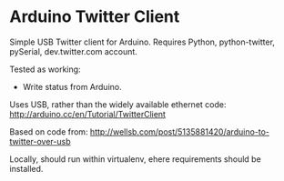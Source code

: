 # Arduino Twitter Client

Simple USB Twitter client for Arduino. Requires Python, python-twitter, pySerial, dev.twitter.com account.

Tested as working:
  - Write status from Arduino.

Uses USB, rather than the widely available ethernet code: http://arduino.cc/en/Tutorial/TwitterClient

Based on code from: http://wellsb.com/post/5135881420/arduino-to-twitter-over-usb

Locally, should run within virtualenv, ehere requirements should be installed.
